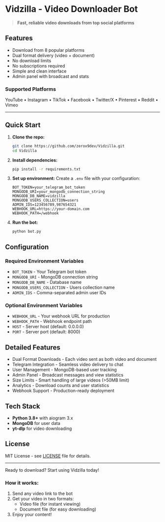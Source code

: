 # Vidzilla - Video Downloader Bot

> **Fast, reliable video downloads from top social platforms**

## Features

- Download from 8 popular platforms
- Dual format delivery (video + document)
- No download limits
- No subscriptions required
- Simple and clean interface
- Admin panel with broadcast and stats

### Supported Platforms
YouTube • Instagram • TikTok • Facebook • Twitter/X • Pinterest • Reddit • Vimeo

---

## Quick Start

1. **Clone the repo:**
   ```bash
   git clone https://github.com/zerox9dev/Vidzilla.git
   cd Vidzilla
   ```

2. **Install dependencies:**
   ```bash
   pip install -r requirements.txt
   ```

3. **Set up environment:**
   Create a `.env` file with your configuration:
   ```env
   BOT_TOKEN=your_telegram_bot_token
   MONGODB_URI=your_mongodb_connection_string
   MONGODB_DB_NAME=vidzilla
   MONGODB_USERS_COLLECTION=users
   ADMIN_IDS=123456789,987654321
   WEBHOOK_URL=https://your-domain.com
   WEBHOOK_PATH=/webhook
   ```

4. **Run the bot:**
   ```bash
   python bot.py
   ```

## Configuration

### Required Environment Variables
- `BOT_TOKEN` - Your Telegram bot token
- `MONGODB_URI` - MongoDB connection string
- `MONGODB_DB_NAME` - Database name
- `MONGODB_USERS_COLLECTION` - Users collection name
- `ADMIN_IDS` - Comma-separated admin user IDs

### Optional Environment Variables
- `WEBHOOK_URL` - Your webhook URL for production
- `WEBHOOK_PATH` - Webhook endpoint path
- `HOST` - Server host (default: 0.0.0.0)
- `PORT` - Server port (default: 8000)

## Detailed Features

- Dual Format Downloads - Each video sent as both video and document
- Telegram Integration - Seamless video delivery to chat
- User Management - MongoDB-based user tracking
- Admin Panel - Broadcast messages and view statistics
- Size Limits - Smart handling of large videos (>50MB limit)
- Analytics - Download counts and user statistics
- Webhook Support - Production-ready deployment

## Tech Stack

- **Python 3.8+** with aiogram 3.x
- **MongoDB** for user data
- **yt-dlp** for video downloading

## License

MIT License - see [LICENSE](LICENSE) file for details.

---

Ready to download? Start using Vidzilla today!

### How it works:
1. Send any video link to the bot
2. Get your video in two formats:
   - Video file (for instant viewing)
   - Document file (for easy downloading)
3. Enjoy your content!
